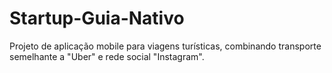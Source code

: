 # Startup-Guia-Nativo
Projeto de aplicação mobile para viagens turísticas, combinando transporte semelhante a "Uber" e rede social "Instagram".

